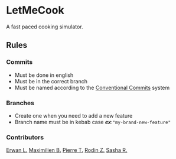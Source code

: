 # LetMeCook

A fast paced cooking simulator.

## Rules

### Commits

- Must be done in english
- Must be in the correct branch
- Must be named according to the [Conventional Commits](https://www.conventionalcommits.org/en/v1.0.0/) system 

### Branches

- Create one when you need to add a new feature
- Branch name must be in kebab case ***ex***:`"my-brand-new-feature"`

### Contributors

[Erwan L.](https://github.com/LaLoutreCosmique)
[Maximilien B.](https://github.com/Maxodie)
[Pierre T.](https://github.com/Porolito)
[Rodin Z.](https://github.com/DoritoTheChips)
[Sasha R.](https://github.com/notpatern)
